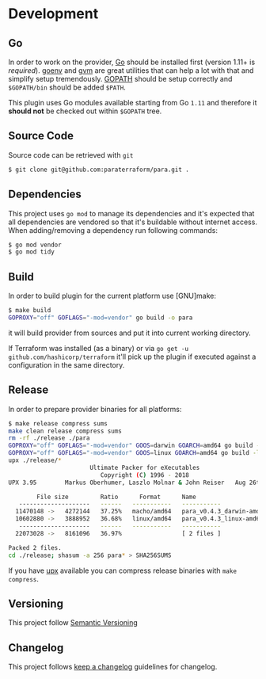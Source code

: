 # Development

## Go

In order to work on the provider, [Go](http://www.golang.org) should be installed first (version 1.11+ is *required*).
[goenv](https://github.com/syndbg/goenv) and [gvm](https://github.com/moovweb/gvm) are great utilities that can help a
lot with that and simplify setup tremendously. 
[GOPATH](http://golang.org/doc/code.html#GOPATH) should be setup correctly and `$GOPATH/bin` should be
added `$PATH`.

This plugin uses Go modules available starting from Go `1.11` and therefore it **should not** be checked out within `$GOPATH` tree.

## Source Code

Source code can be retrieved with `git`
```bash
$ git clone git@github.com:paraterraform/para.git .
```

## Dependencies

This project uses `go mod` to manage its dependencies and it's expected that all dependencies are vendored so that
it's buildable without internet access. When adding/removing a dependency run following commands:
```bash
$ go mod vendor
$ go mod tidy
```

## Build
In order to build plugin for the current platform use [GNU]make:
```bash
$ make build
GOPROXY="off" GOFLAGS="-mod=vendor" go build -o para

```

it will build provider from sources and put it into current working directory.

If Terraform was installed (as a binary) or via `go get -u github.com/hashicorp/terraform` it'll pick up the plugin if 
executed against a configuration in the same directory.

## Release

In order to prepare provider binaries for all platforms:
```bash
$ make release compress sums
make clean release compress sums
rm -rf ./release ./para
GOPROXY="off" GOFLAGS="-mod=vendor" GOOS=darwin GOARCH=amd64 go build -ldflags="-s -w" -o './release/para_v0.4.3_darwin-amd64'
GOPROXY="off" GOFLAGS="-mod=vendor" GOOS=linux GOARCH=amd64 go build -ldflags="-s -w" -o './release/para_v0.4.3_linux-amd64'
upx ./release/*
                       Ultimate Packer for eXecutables
                          Copyright (C) 1996 - 2018
UPX 3.95        Markus Oberhumer, Laszlo Molnar & John Reiser   Aug 26th 2018

        File size         Ratio      Format      Name
   --------------------   ------   -----------   -----------
  11470148 ->   4272144   37.25%   macho/amd64   para_v0.4.3_darwin-amd64
  10602880 ->   3888952   36.68%   linux/amd64   para_v0.4.3_linux-amd64
   --------------------   ------   -----------   -----------
  22073028 ->   8161096   36.97%                 [ 2 files ]

Packed 2 files.
cd ./release; shasum -a 256 para* > SHA256SUMS
```

If you have [upx](https://upx.github.io) available you can compress release binaries with `make compress`.

## Versioning

This project follow [Semantic Versioning](https://semver.org/)

## Changelog

This project follows [keep a changelog](https://keepachangelog.com/en/1.0.0/) guidelines for changelog.
